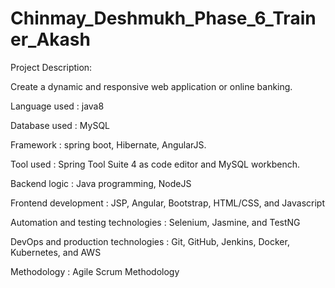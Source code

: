 # Chinmay_Deshmukh_Phase_6_Trainer_Akash
Project Description:

Create a dynamic and responsive web application or online banking.

Language used : java8

Database used : MySQL

Framework : spring boot, Hibernate, AngularJS.

Tool used : Spring Tool Suite 4 as code editor and MySQL workbench.

Backend logic : Java programming, NodeJS

Frontend development : JSP, Angular, Bootstrap, HTML/CSS, and Javascript

Automation and testing technologies : Selenium, Jasmine, and TestNG

DevOps and production technologies : Git, GitHub, Jenkins, Docker, Kubernetes, and AWS

Methodology : Agile Scrum Methodology
